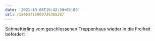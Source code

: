 ```yaml
---
date: '2021-10-08T15:42:39+02:00'
url: /1446471100972535828/
---
```

Schmetterling vom geschlossenen Treppenhaus wieder in die Freiheit befördert
